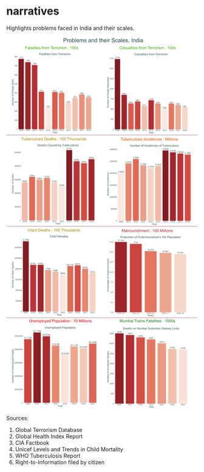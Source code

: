 # narratives
Highlights problems faced in India and their scales.

![](problem_v_narratives_nobg.png?raw=true)

Sources:
1. Global Terrorism Database
2. Global Health Index Report
3. CIA Factbook
4. Unicef Levels and Trends in Child Mortality
5. WHO Tuberculosis Report
6. Right-to-Information filed by citizen
